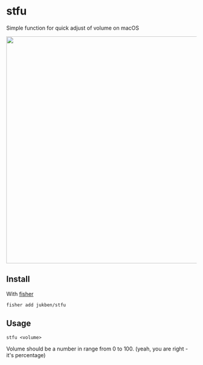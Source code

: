 # stfu

Simple function for quick adjust of volume on macOS

<a href="https://asciinema.org/a/6q5cjGbr6GfxXxKxal8KAxyF4" target="_blank"><img src="https://asciinema.org/a/6q5cjGbr6GfxXxKxal8KAxyF4.png" width="600" /></a>

## Install

With [fisher]

```
fisher add jukben/stfu
```

## Usage

```fish
stfu <volume>
```

Volume should be a number in range from 0 to 100. (yeah, you are right - it's percentage)

[fisher]: https://github.com/jorgebucaran/fisher
